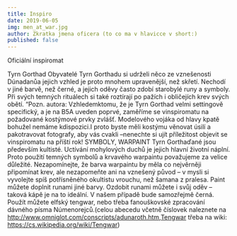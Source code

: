```yaml
---
title: Inspiro
date: 2019-06-05
img: men_at_war.jpg
author: Zkratka jmena oficera (to co ma v hlavicce v short:)
published: false
---
```


Oficiální inspiromat

Tyrn Gorthad
Obyvatelé Tyrn Gorthadu si udrželi něco ze vznešenosti Dúnadanůa jejich vzhled je proto mnohem upravenější, než skřetí. Nechodí v jiné barvě, než černé, a jejich oděvy často zdobí starobylé runy a symboly. Při svých temných rituálech si také roztírají po pažích i obličejích krev svých obětí.
“Pozn. autora: Vzhledemktomu, že je Tyrn Gorthad velmi settingově specifický, a je na B5A uveden poprvé, zaměříme se vinspiromatu na požadované kostýmové prvky zvlášť. Modelového vojáka od hlavy kpatě bohužel nemáme kdispozici.I proto byste měli kostýmu věnovat úsilí a pakotravovat fotografy, aby vás cvakli –nenechte si ujít příležitost objevit se vinspiromatu na příští rok!
SYMBOLY, WARPAINT
Tyrn Gorthaďané jsou především kultisté. Uctívání mohylových duchů je jejich hlavní životní náplní. Proto použití temných symbolů a krvavého warpaintu považujeme za velice důležité.
Nezapomínejte, že barva warpaintu by měla co nejvěrněji připomínat krev, ale nezapomeňte ani na vznešený původ – v mysli si vyvolejte spíš potřísněného okultistu vrouchu, než šamana z pralesa. Paint můžete doplnit runami jiné barvy. Ozdobit runami můžete i svůj oděv – taková kápě je na to ideální. V našem případě bude samozřejmě černá. Použít můžete elfský tengwar, nebo třeba fanouškovské zpracování dávného písma Númenorejců.(celou abecedu včetně číslovek naleznete na http://www.omniglot.com/conscripts/adunaroth.htm,Tengwar třeba na wiki: https://cs.wikipedia.org/wiki/Tengwar)


